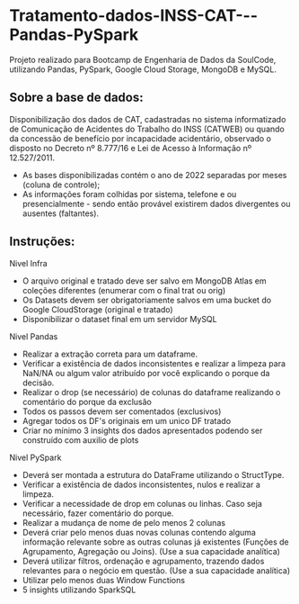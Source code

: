 # Tratamento-dados-INSS-CAT---Pandas-PySpark
Projeto realizado para Bootcamp de Engenharia de Dados da SoulCode, utilizando Pandas, PySpark, Google Cloud Storage, MongoDB e MySQL.


## Sobre a base de dados: 
Disponibilização dos dados de CAT, cadastradas no sistema informatizado de Comunicação de Acidentes do Trabalho do INSS (CATWEB) ou quando da concessão de benefício por incapacidade acidentário, observado o disposto no Decreto nº 8.777/16 e Lei de Acesso à Informação nº 12.527/2011.

* As bases disponibilizadas contém o ano de 2022 separadas por meses (coluna de controle);
* As informações foram colhidas por sistema, telefone e ou presencialmente - sendo então provável existirem dados divergentes ou ausentes (faltantes).

## Instruções:


Nivel Infra
* O arquivo original e tratado deve ser salvo em MongoDB Atlas em coleções diferentes (enumerar com o final trat ou orig)
* Os Datasets devem ser obrigatoriamente salvos em uma bucket do Google CloudStorage (original e tratado)
* Disponibilizar o dataset final em um servidor MySQL

Nivel Pandas
* Realizar a extração correta para um dataframe.
* Verificar a existência de dados inconsistentes e realizar a limpeza para NaN/NA ou algum valor atribuído por você explicando o porque da decisão.
* Realizar o drop (se necessário) de colunas do dataframe realizando o comentário do porque da exclusão 
* Todos os passos devem ser comentados (exclusivos)
* Agregar todos os DF's originais em um unico DF tratado
* Criar no mínimo 3 insights dos dados apresentados podendo ser construído com auxilio de plots

Nivel PySpark
* Deverá ser montada a estrutura do DataFrame utilizando o StructType.
* Verificar a existência de dados inconsistentes, nulos e realizar a limpeza.
* Verificar a necessidade de drop em colunas ou linhas. Caso seja necessário, fazer comentário do porque.
* Realizar a mudança de nome de pelo menos 2 colunas
* Deverá criar pelo menos duas novas colunas contendo alguma informação relevante sobre as outras colunas já existentes (Funções de Agrupamento, Agregação ou Joins). (Use a sua capacidade analítica)
* Deverá utilizar filtros, ordenação e agrupamento, trazendo dados relevantes para o negócio em questão. (Use a sua capacidade analítica)
* Utilizar pelo menos duas Window Functions
* 5 insights utilizando SparkSQL
